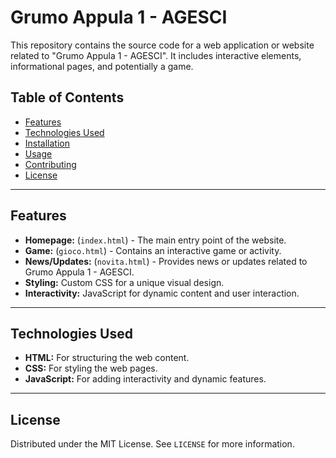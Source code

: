# Grumo Appula 1 - AGESCI

This repository contains the source code for a web application or website related to "Grumo Appula 1 - AGESCI". It includes interactive elements, informational pages, and potentially a game.

## Table of Contents

- [Features](#features)
- [Technologies Used](#technologies-used)
- [Installation](#installation)
- [Usage](#usage)
- [Contributing](#contributing)
- [License](#license)

---

## Features

* **Homepage:** (`index.html`) - The main entry point of the website.
* **Game:** (`gioco.html`) - Contains an interactive game or activity.
* **News/Updates:** (`novita.html`) - Provides news or updates related to Grumo Appula 1 - AGESCI.
* **Styling:** Custom CSS for a unique visual design.
* **Interactivity:** JavaScript for dynamic content and user interaction.

---

## Technologies Used

* **HTML:** For structuring the web content.
* **CSS:** For styling the web pages.
* **JavaScript:** For adding interactivity and dynamic features.

---


## License

Distributed under the MIT License. See `LICENSE` for more information.
